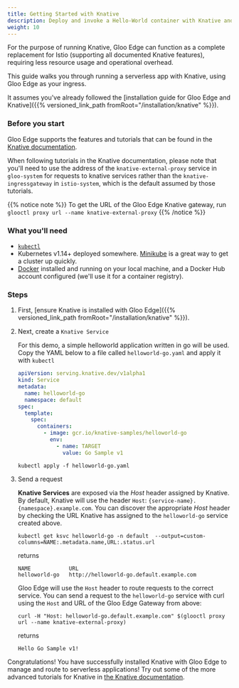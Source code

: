 ```yaml
---
title: Getting Started with Knative
description: Deploy and invoke a Hello-World container with Knative and Gloo Edge.
weight: 10
---
```


For the purpose of running Knative, Gloo Edge can function as a complete replacement for Istio (supporting all documented Knative features), requiring less resource usage and operational overhead. 

This guide walks you through running a serverless app with Knative, using Gloo Edge as your ingress.
 
It assumes you've already followed the [installation guide for Gloo Edge and Knative]({{% versioned_link_path fromRoot="/installation/knative" %}}). 

### Before you start

Gloo Edge supports the features and tutorials that can be found in the [Knative documentation](https://knative.dev). 

When following tutorials in the Knative documentation, please note that you'll need to use the address of the `knative-external-proxy` service in `gloo-system` for requests to knative services rather than the `knative-ingressgateway` in `istio-system`, which is the default assumed by those tutorials.

{{% notice note %}}
To get the URL of the Gloo Edge Knative gateway, 
run `glooctl proxy url --name knative-external-proxy`
{{% /notice %}}

### What you'll need
- [`kubectl`](https://kubernetes.io/docs/tasks/tools/install-kubectl/)
- Kubernetes v1.14+ deployed somewhere. [Minikube](https://kubernetes.io/docs/tasks/tools/install-minikube/) is a great way to get a cluster up quickly.
- [Docker](https://www.docker.com) installed and running on your local machine, and a Docker Hub account configured (we'll use it for a container registry).

### Steps

1. First, [ensure Knative is installed with Gloo Edge]({{% versioned_link_path fromRoot="/installation/knative" %}}). 
 
1. Next, create a `Knative Service`

     For this demo, a simple helloworld application written in go will be used.
     Copy the YAML below to a file called `helloworld-go.yaml` and apply it with
     `kubectl`
  
    ```yaml
    apiVersion: serving.knative.dev/v1alpha1
    kind: Service
    metadata:
      name: helloworld-go
      namespace: default
    spec:
      template:
        spec:
          containers:
            - image: gcr.io/knative-samples/helloworld-go
              env:
                - name: TARGET
                  value: Go Sample v1
    ```
  
    ```
    kubectl apply -f helloworld-go.yaml
    ```

2. Send a request

     **Knative Services** are exposed via the *Host* header assigned by Knative. By
     default, Knative will use the header `Host`:
     `{service-name}.{namespace}.example.com`. You can discover the appropriate *Host* header by checking the URL Knative has assigned to the `helloworld-go` service created above.
  
     ```
     kubectl get ksvc helloworld-go -n default  --output=custom-columns=NAME:.metadata.name,URL:.status.url
     ```

     returns

     ```
     NAME            URL
     helloworld-go   http://helloworld-go.default.example.com
     ```
  
     Gloo Edge will use the `Host` header to route requests to the correct
     service. You can send a request to the `helloworld-go` service with curl
     using the `Host` and URL of the Gloo Edge Gateway from above:
  
     ```
     curl -H "Host: helloworld-go.default.example.com" $(glooctl proxy url --name knative-external-proxy)
     ```

     returns

     ```
     Hello Go Sample v1!
     ```

Congratulations! You have successfully installed Knative with Gloo Edge to manage and route to serverless applications! Try out some of the more advanced tutorials for Knative in [the Knative documentation](https://knative.dev/docs/).
